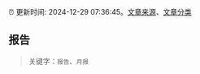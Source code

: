 :alarm_clock: 更新时间: 2024-12-29 07:36:45。[文章来源](/README.md)、[文章分类](/TAGS.md)

## 报告


> 关键字：`报告`、`月报`



